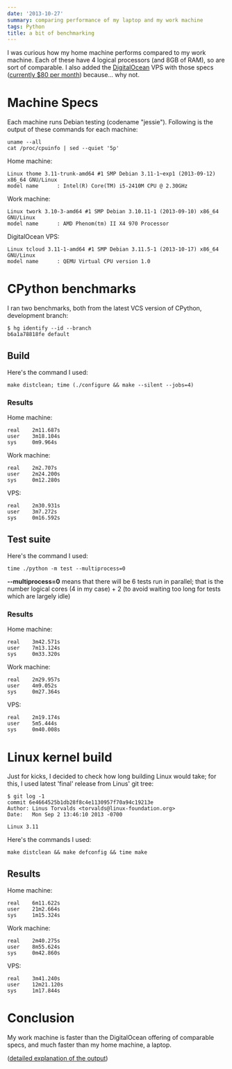 ```yaml
---
date: '2013-10-27'
summary: comparing performance of my laptop and my work machine
tags: Python
title: a bit of benchmarking
---
```


I was curious how my home machine performs compared to my work machine.
Each of these have 4 logical processors (and 8GB of RAM), so are sort of
comparable. I also added the [DigitalOcean] VPS with those specs
([currently \$80 per month]) because\... why not.

Machine Specs
=============

Each machine runs Debian testing (codename \"jessie\"). Following is the
output of these commands for each machine:

    uname --all
    cat /proc/cpuinfo | sed --quiet '5p'

Home machine:

    Linux thome 3.11-trunk-amd64 #1 SMP Debian 3.11-1~exp1 (2013-09-12) x86_64 GNU/Linux
    model name      : Intel(R) Core(TM) i5-2410M CPU @ 2.30GHz

Work machine:

    Linux twork 3.10-3-amd64 #1 SMP Debian 3.10.11-1 (2013-09-10) x86_64 GNU/Linux
    model name      : AMD Phenom(tm) II X4 970 Processor

DigitalOcean VPS:

    Linux tcloud 3.11-1-amd64 #1 SMP Debian 3.11.5-1 (2013-10-17) x86_64 GNU/Linux
    model name      : QEMU Virtual CPU version 1.0

CPython benchmarks
==================

I ran two benchmarks, both from the latest VCS version of CPython,
development branch:

    $ hg identify --id --branch
    b6a1a78818fe default

Build
-----

Here\'s the command I used:

    make distclean; time (./configure && make --silent --jobs=4)

### Results

Home machine:

    real    2m11.687s
    user    3m18.104s
    sys     0m9.964s

Work machine:

    real    2m2.707s
    user    2m24.200s
    sys     0m12.280s

VPS:

    real    2m30.931s
    user    3m7.272s
    sys     0m16.592s

Test suite
----------

Here\'s the command I used:

    time ./python -m test --multiprocess=0

**\--multiprocess=0** means that there will be 6 tests run in parallel;
that is the number logical cores (4 in my case) + 2 (to avoid waiting
too long for tests which are largely idle)

### Results

Home machine:

    real    3m42.571s
    user    7m13.124s
    sys     0m33.320s

Work machine:

    real    2m29.957s
    user    4m9.052s
    sys     0m27.364s

VPS:

    real    2m19.174s
    user    5m5.444s
    sys     0m40.008s

Linux kernel build
==================

Just for kicks, I decided to check how long building Linux would take;
for this, I used latest \'final\' release from Linus\' git tree:

    $ git log -1
    commit 6e4664525b1db28f8c4e1130957f70a94c19213e
    Author: Linus Torvalds <torvalds@linux-foundation.org>
    Date:   Mon Sep 2 13:46:10 2013 -0700

    Linux 3.11

Here\'s the commands I used:

    make distclean && make defconfig && time make

Results
-------

Home machine:

    real    6m11.622s
    user    21m2.664s
    sys     1m15.324s

Work machine:

    real    2m40.275s
    user    8m55.624s
    sys     0m42.860s

VPS:

    real    3m41.240s
    user    12m21.120s
    sys     1m17.844s

Conclusion
==========

My work machine is faster than the DigitalOcean offering of comparable
specs, and much faster than my home machine, a laptop.

([detailed explanation of the output])

  [DigitalOcean]: https://www.digitalocean.com/?refcode=25b4887810cc
  [currently \$80 per month]: https://www.digitalocean.com/pricing
  [detailed explanation of the output]: http://stackoverflow.com/a/556411/321731
